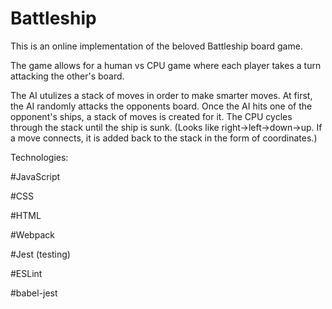 # Battleship

This is an online implementation of the beloved Battleship board game.

The game allows for a human vs CPU game where each player takes a turn attacking the other's board.

The AI utulizes a stack of moves in order to make smarter moves. At first, the AI randomly attacks the opponents board.
Once the AI hits one of the opponent's ships, a stack of moves is created for it. The CPU cycles through the stack until 
the ship is sunk. (Looks like right->left->down->up. If a move connects, it is added back to the stack in the form of coordinates.)

Technologies:

#JavaScript

#CSS

#HTML

#Webpack

#Jest (testing)

#ESLint

#babel-jest